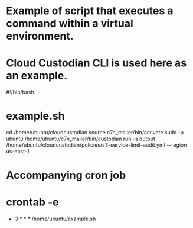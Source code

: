 
# Example of script that executes a command within a virtual environment.
# Cloud Custodian CLI is used here as an example.

#!/bin/bash
# example.sh
cd /home/ubuntu/cloudcustodian
source c7n_mailer/bin/activate
sudo -u ubuntu /home/ubuntu/c7n_mailer/bin/custodian run -s output /home/ubuntu/cloudcustodian/policies/s3-service-limit-audit.yml --region us-east-1

# Accompanying cron job
# crontab -e
* 3 * * * /home/ubuntu/example.sh 


